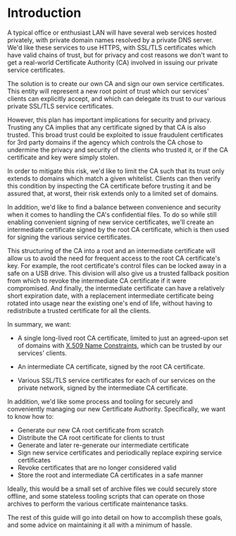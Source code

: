 # Introduction
A typical office or enthusiast LAN will have several web services hosted privately, with private domain names resolved by a private DNS server.  We'd like these services to use HTTPS, with SSL/TLS certificates which have valid chains of trust, but for privacy and cost reasons we don't want to get a real-world Certificate Authority (CA) involved in issuing our private service certificates.

The solution is to create our own CA and sign our own service certificates.  This entity will represent a new root point of trust which our services' clients can explicitly accept, and which can delegate its trust to our various private SSL/TLS service certificates.

However, this plan has important implications for security and privacy.  Trusting any CA implies that any certificate signed by that CA is also trusted.  This broad trust could be exploited to issue fraudulent certificates for 3rd party domains if the agency which controls the CA chose to undermine the privacy and security of the clients who trusted it, or if the CA certificate and key were simply stolen.

In order to mitigate this risk, we'd like to limit the CA such that its trust only extends to domains which match a given whitelist.  Clients can then verify this condition by inspecting the CA certificate before trusting it and be assured that, at worst, their risk extends only to a limited set of domains.

In addition, we'd like to find a balance between convenience and security when it comes to handling the CA's confidential files.  To do so while still enabling convenient signing of new service certificates, we'll create an intermediate certificate signed by the root CA certificate, which is then used for signing the various service certificates.

This structuring of the CA into a root and an intermediate certificate will allow us to avoid the need for frequent access to the root CA certificate's key.  For example, the root certificate's control files can be locked away in a safe on a USB drive.  This division will also give us a trusted fallback position from which to revoke the intermediate CA certificate if it were compromised.  And finally, the intermediate certificate can have a relatively short expiration date, with a replacement intermediate certificate being rotated into usage near the existing one's end of life, without having to redistribute a trusted certificate for all the clients.

In summary, we want:

- A single long-lived root CA certificate, limited to just an agreed-upon set of domains with [X.509 Name Constraints](https://tools.ietf.org/html/rfc5280#section-4.2.1.10), which can be trusted by our services' clients.

- An intermediate CA certificate, signed by the root CA certificate.

- Various SSL/TLS service certificates for each of our services on the private network, signed by the intermediate CA certificate.

In addition, we'd like some process and tooling for securely and conveniently managing our new Certificate Authority. Specifically, we want to know how to:

- Generate our new CA root certificate from scratch
- Distribute the CA root certificate for clients to trust
- Generate and later re-generate our intermediate certificate
- Sign new service certificates and periodically replace expiring service certificates
- Revoke certificates that are no longer considered valid
- Store the root and intermediate CA certificates in a safe manner

Ideally, this would be a small set of archive files we could securely store offline, and some stateless tooling scripts that can operate on those archives to perform the various certificate maintenance tasks.

The rest of this guide will go into detail on how to accomplish these goals, and some advice on maintaining it all with a minimum of hassle.
